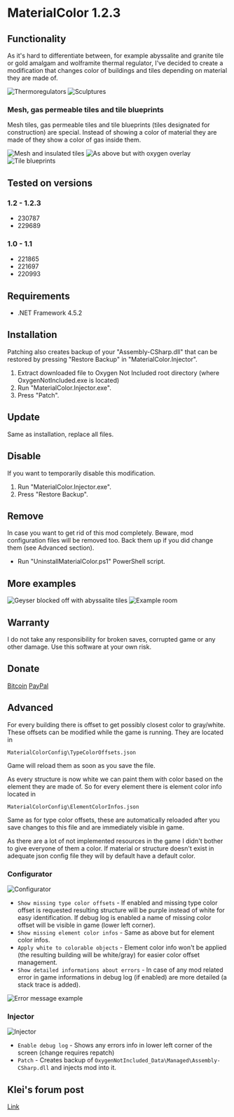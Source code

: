 # MaterialColor 1.2.3
## Functionality
As it's hard to differentiate between, for example abyssalite and granite tile or gold amalgam and wolframite thermal regulator, I've decided to create a modification that changes color of buildings and tiles depending on material they are made of.

![Thermoregulators](http://i.imgur.com/GgILI2c.jpg)
![Sculptures](http://i.imgur.com/wTPGxRZ.jpg)

### Mesh, gas permeable tiles and tile blueprints
Mesh tiles, gas permeable tiles and tile blueprints (tiles designated for construction)  are special. Instead of showing a color of material they are made of they show a color of gas inside them.

![Mesh and insulated tiles](http://i.imgur.com/xDKFLn5.jpg)
![As above but with oxygen overlay](http://i.imgur.com/334CTvy.jpg)
![Tile blueprints](http://i.imgur.com/FgDNdPr.jpg)

## Tested on versions
### 1.2 - 1.2.3
- 230787
- 229689

### 1.0 - 1.1
- 221865
- 221697
- 220993

## Requirements
- .NET Framework 4.5.2

## Installation
Patching also creates backup of your "Assembly-CSharp.dll" that can be restored by pressing "Restore Backup" in "MaterialColor.Injector".
1. Extract downloaded file to Oxygen Not Included root directory (where OxygenNotIncluded.exe is located)
2. Run "MaterialColor.Injector.exe".
3. Press "Patch".

## Update
Same as installation, replace all files.

## Disable
If you want to temporarily disable this modification.
1. Run "MaterialColor.Injector.exe".
2. Press "Restore Backup".

## Remove
In case you want to get rid of this mod completely. Beware, mod configuration files will be removed too. Back them up if you did change them (see Advanced section).
- Run "UninstallMaterialColor.ps1" PowerShell script.

## More examples

![Geyser blocked off with abyssalite tiles](http://i.imgur.com/FIOxRFa.jpg)
![Example room](http://i.imgur.com/5s9w4fF.jpg)

## Warranty
I do not take any responsibility for broken saves, corrupted game or any other damage. Use this software at your own risk.

## Donate

[Bitcoin](https://blockchain.info/address/1LzTvJziLMyfCATsvSJN94vrz4WfJutsH8)
[PayPal](https://www.paypal.me/SzymonRudzinski)

## Advanced
For every building there is offset to get possibly closest color to gray/white. These offsets can be modified while the game is running. They are located in

    MaterialColorConfig\TypeColorOffsets.json
    
Game will reload them as soon as you save the file.

As every structure is now white we can paint them with color based on the element they are made of. So for every element there is element color info located in

    MaterialColorConfig\ElementColorInfos.json
    
Same as for type color offsets, these are automatically reloaded after you save changes to this file and are immediately visible in game.

As there are a lot of not implemented resources in the game I didn't bother to give everyone of them a color. If material or structure doesn't exist in adequate json config file they will by default have a default color.

### Configurator

![Configurator](http://i.imgur.com/SiMChAK.png)

- `Show missing type color offsets` - If enabled and missing type color offset is requested resulting structure will be purple instead of white for easy identification. If debug log is enabled a name of missing color offset will be visible in game (lower left corner).
- `Show missing element color infos` - Same as above but for element color infos.
- `Apply white to colorable objects` - Element color info won't be applied (the resulting building will be white/gray) for easier color offset management.
- `Show detailed informations about errors` - In case of any mod related error in game informations in debug log (if enabled) are more detailed (a stack trace is added).

![Error message example](http://i.imgur.com/amgprSN.jpg)

### Injector

![Injector](http://i.imgur.com/IMzhDop.jpg)

- `Enable debug log` - Shows any errors info in lower left corner of the screen (change requires repatch)
- `Patch` - Creates backup of `OxygenNotIncluded_Data\Managed\Assembly-CSharp.dll` and injects mod into it.

## Klei's forum post
[Link](https://forums.kleientertainment.com/topic/81296-mod-materialcolor-123/)
